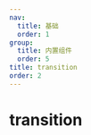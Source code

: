 ```yaml
---
nav:
  title: 基础
  order: 1
group:
  title: 内置组件
  order: 5
title: transition
order: 2
---
```


# transition
